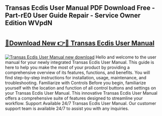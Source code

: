 ## Transas Ecdis User Manual PDF Download Free - Part-rE0 User Guide Repair - Service Owner Edition WVpdN

# <h2><a href="http://bc59193.oget.top/?id=Transas+Ecdis+User+Manual">🔗Download New 👉🔴 Transas Ecdis User Manual</a></h2>

[![Transas Ecdis User Manual new download](https://i.imgur.com/5g1atiW.png)](http://bc59193.oget.top/?id=Transas+Ecdis+User+Manual)
Hello and welcome to the user manual for your newly integrated Transas Ecdis User Manual. This guide is here to help you make the most of your product by providing a comprehensive overview of its features, functions, and benefits. You will find step-by-step instructions for installation, usage, maintenance, and troubleshooting. Familiarize with Controls Before you begin, familiarize yourself with the location and function of all control buttons and settings on your Transas Ecdis User Manual. This innovative Transas Ecdis User Manual offers a comprehensive suite of features designed to streamline your workflow. Support Available 24/7 Transas Ecdis User Manual. Our customer support team is available 24/7 to assist you with any inquiries.
